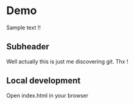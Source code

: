 # Demo

Sample text !!

## Subheader

Well actually this is just me discovering git. Thx !

## Local development

Open index.html in your browser